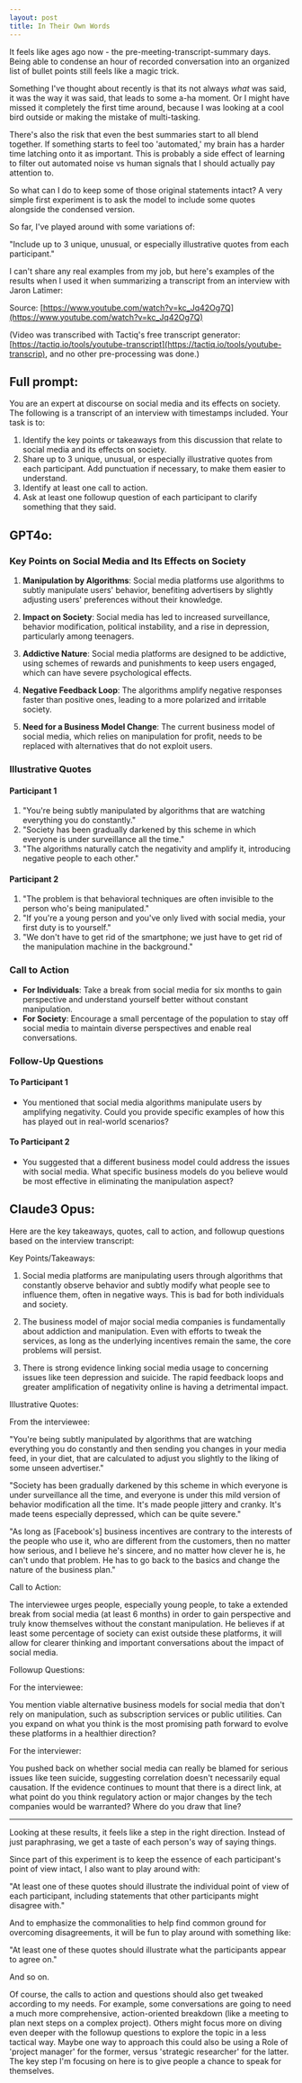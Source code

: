 ```yaml
---
layout: post
title: In Their Own Words
---
```


It feels like ages ago now - the pre-meeting-transcript-summary days.  Being able to condense an hour of recorded conversation into an organized list of bullet points still feels like a magic trick.

Something I've thought about recently is that its not always *what* was said, it was the way it was said, that leads to some a-ha moment. Or I might have missed it completely the first time around, because I was looking at a cool bird outside or making the mistake of multi-tasking.

There's also the risk that even the best summaries start to all blend together.  If something starts to feel too 'automated,' my brain has a harder time latching onto it as important.  This is probably a side effect of learning to filter out automated noise vs human signals that I should actually pay attention to.  

So what can I do to keep some of those original statements intact? A very simple first experiment is to ask the model to include some quotes alongside the condensed version.  

So far, I've played around with some variations of:

"Include up to 3 unique, unusual, or especially illustrative quotes from each participant."

I can't share any real examples from my job, but here's examples of the results when I used it when summarizing a transcript from an interview with Jaron Latimer:

Source: [https://www.youtube.com/watch?v=kc_Jq42Og7Q](https://www.youtube.com/watch?v=kc_Jq42Og7Q)

(Video was transcribed with Tactiq's free transcript generator: [https://tactiq.io/tools/youtube-transcript](https://tactiq.io/tools/youtube-transcrip), and no other pre-processing was done.)


## Full prompt:

You are an expert at discourse on social media and its effects on society.  The following is a transcript of an interview with timestamps included. Your task is to:

1. Identify the key points or takeaways from this discussion that relate to social media and its effects on society.
2. Share up to 3 unique, unusual, or especially illustrative quotes from each participant. Add punctuation if necessary, to make them easier to understand.
3. Identify at least one call to action.
4. Ask at least one followup question of each participant to clarify something that they said.

## GPT4o:

### Key Points on Social Media and Its Effects on Society

1. **Manipulation by Algorithms**: Social media platforms use algorithms to subtly manipulate users' behavior, benefiting advertisers by slightly adjusting users' preferences without their knowledge.

2. **Impact on Society**: Social media has led to increased surveillance, behavior modification, political instability, and a rise in depression, particularly among teenagers.

3. **Addictive Nature**: Social media platforms are designed to be addictive, using schemes of rewards and punishments to keep users engaged, which can have severe psychological effects.

4. **Negative Feedback Loop**: The algorithms amplify negative responses faster than positive ones, leading to a more polarized and irritable society.

5. **Need for a Business Model Change**: The current business model of social media, which relies on manipulation for profit, needs to be replaced with alternatives that do not exploit users.

### Illustrative Quotes

#### Participant 1
1. "You're being subtly manipulated by algorithms that are watching everything you do constantly."
2. "Society has been gradually darkened by this scheme in which everyone is under surveillance all the time."
3. "The algorithms naturally catch the negativity and amplify it, introducing negative people to each other."

#### Participant 2
1. "The problem is that behavioral techniques are often invisible to the person who's being manipulated."
2. "If you're a young person and you've only lived with social media, your first duty is to yourself."
3. "We don't have to get rid of the smartphone; we just have to get rid of the manipulation machine in the background."

### Call to Action

- **For Individuals**: Take a break from social media for six months to gain perspective and understand yourself better without constant manipulation.
- **For Society**: Encourage a small percentage of the population to stay off social media to maintain diverse perspectives and enable real conversations.

### Follow-Up Questions

#### To Participant 1
- You mentioned that social media algorithms manipulate users by amplifying negativity. Could you provide specific examples of how this has played out in real-world scenarios?

#### To Participant 2
- You suggested that a different business model could address the issues with social media. What specific business models do you believe would be most effective in eliminating the manipulation aspect?

## Claude3 Opus:

Here are the key takeaways, quotes, call to action, and followup questions based on the interview transcript:

Key Points/Takeaways:

1. Social media platforms are manipulating users through algorithms that constantly observe behavior and subtly modify what people see to influence them, often in negative ways. This is bad for both individuals and society.

2. The business model of major social media companies is fundamentally about addiction and manipulation. Even with efforts to tweak the services, as long as the underlying incentives remain the same, the core problems will persist. 

3. There is strong evidence linking social media usage to concerning issues like teen depression and suicide. The rapid feedback loops and greater amplification of negativity online is having a detrimental impact.

Illustrative Quotes:

From the interviewee:

"You're being subtly manipulated by algorithms that are watching everything you do constantly and then sending you changes in your media feed, in your diet, that are calculated to adjust you slightly to the liking of some unseen advertiser."

"Society has been gradually darkened by this scheme in which everyone is under surveillance all the time, and everyone is under this mild version of behavior modification all the time. It's made people jittery and cranky. It's made teens especially depressed, which can be quite severe."

"As long as [Facebook's] business incentives are contrary to the interests of the people who use it, who are different from the customers, then no matter how serious, and I believe he's sincere, and no matter how clever he is, he can't undo that problem. He has to go back to the basics and change the nature of the business plan."

Call to Action: 

The interviewee urges people, especially young people, to take a extended break from social media (at least 6 months) in order to gain perspective and truly know themselves without the constant manipulation. He believes if at least some percentage of society can exist outside these platforms, it will allow for clearer thinking and important conversations about the impact of social media.

Followup Questions:

For the interviewee: 

You mention viable alternative business models for social media that don't rely on manipulation, such as subscription services or public utilities. Can you expand on what you think is the most promising path forward to evolve these platforms in a healthier direction?

For the interviewer:

You pushed back on whether social media can really be blamed for serious issues like teen suicide, suggesting correlation doesn't necessarily equal causation. If the evidence continues to mount that there is a direct link, at what point do you think regulatory action or major changes by the tech companies would be warranted? Where do you draw that line?

****

Looking at these results, it feels like a step in the right direction.  Instead of just paraphrasing, we get a taste of each person's way of saying things.

Since part of this experiment is to keep the essence of each participant's point of view intact, I also want to play around with:

"At least one of these quotes should illustrate the individual point of view of each participant, including statements that other participants might disagree with."

And to emphasize the commonalities to help find common ground for overcoming disagreements, it will be fun to play around with something like:

"At least one of these quotes should illustrate what the participants appear to agree on."

And so on.  

Of course, the calls to action and questions should also get tweaked according to my needs.  For example, some conversations are going to need a much more comprehensive, action-oriented breakdown (like a meeting to plan next steps on a complex project).  Others might focus more on diving even deeper with the followup questions to explore the topic in a less tactical way.  Maybe one way to approach this could also be using a Role of 'project manager' for the former, versus 'strategic researcher' for the latter.  The key step I'm focusing on here is to give people a chance to speak for themselves.
